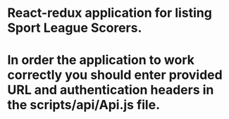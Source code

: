 # React-redux application for listing Sport League Scorers.
# In order the application to work correctly you should enter provided URL and authentication headers in the scripts/api/Api.js file.